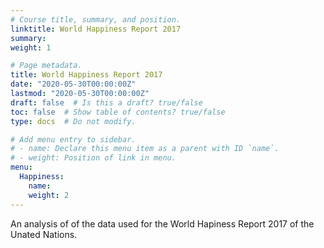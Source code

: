 ```yaml
---
# Course title, summary, and position.
linktitle: World Happiness Report 2017
summary: 
weight: 1

# Page metadata.
title: World Happiness Report 2017
date: "2020-05-30T00:00:00Z"
lastmod: "2020-05-30T00:00:00Z"
draft: false  # Is this a draft? true/false
toc: false  # Show table of contents? true/false
type: docs  # Do not modify.

# Add menu entry to sidebar.
# - name: Declare this menu item as a parent with ID `name`.
# - weight: Position of link in menu.
menu:
  Happiness:
    name: 
    weight: 2
---
```


An analysis of of the data used for the World Hapiness Report 2017 of the Unated Nations.
